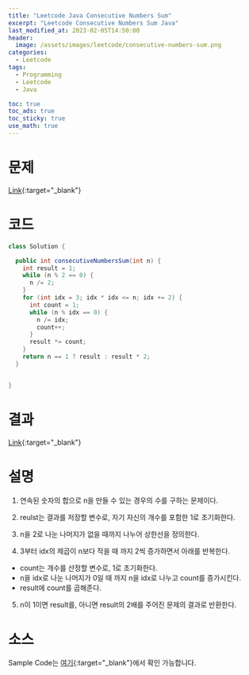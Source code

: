 ```yaml
---
title: "Leetcode Java Consecutive Numbers Sum"
excerpt: "Leetcode Consecutive Numbers Sum Java"
last_modified_at: 2023-02-05T14:50:00
header:
  image: /assets/images/leetcode/consecutive-numbers-sum.png
categories:
  - Leetcode
tags:
  - Programming
  - Leetcode
  - Java

toc: true
toc_ads: true
toc_sticky: true
use_math: true
---
```

# 문제
[Link](https://leetcode.com/problems/consecutive-numbers-sum){:target="_blank"}

# 코드
```java
class Solution {

  public int consecutiveNumbersSum(int n) {
    int result = 1;
    while (n % 2 == 0) {
      n /= 2;
    }
    for (int idx = 3; idx * idx <= n; idx += 2) {
      int count = 1;
      while (n % idx == 0) {
        n /= idx;
        count++;
      }
      result *= count;
    }
    return n == 1 ? result : result * 2;
  }


}
```

# 결과
[Link](https://leetcode.com/problems/consecutive-numbers-sum/submissions/891836138/){:target="_blank"}

# 설명
1. 연속된 숫자의 합으로 n을 만들 수 있는 경우의 수를 구하는 문제이다.

2. reulst는 결과를 저장할 변수로, 자기 자신의 개수를 포함한 1로 초기화한다.

3. n을 2로 나눈 나머지가 없을 때까지 나누어 상한선을 정의한다.

4. 3부터 idx의 제곱이 n보다 작을 때 까지 2씩 증가하면서 아래를 반복한다.
- count는 개수를 산정할 변수로, 1로 초기화한다.
- n을 idx로 나눈 나머지가 0일 때 까지 n을 idx로 나누고 count를 증가시킨다.
- result에 count를 곱해준다.

5. n이 1이면 result를, 아니면 result의 2배를 주어진 문제의 결과로 반환한다.

# 소스
Sample Code는 [여기](https://github.com/GracefulSoul/leetcode/blob/master/src/main/java/gracefulsoul/problems/ConsecutiveNumbersSum.java){:target="_blank"}에서 확인 가능합니다.
